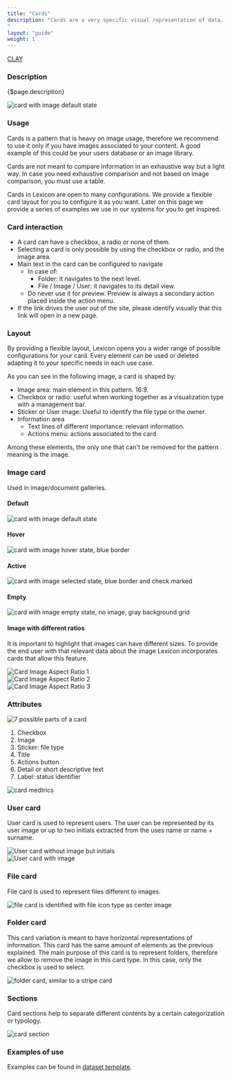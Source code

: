 ```yaml
---
title: "Cards"
description: "Cards are a very specific visual representation of data.
"
layout: "guide"
weight: 1
---
```


<a class="label-link label label-warning" href="https://clayui.com/docs/components/cards.html" target="_blank">CLAY</a>

### Description

{$page.description}

![card with image default state](../../../images/CardImage.jpg)

### Usage
Cards is a pattern that is heavy on image usage, therefore we recommend to use it only if you have images associated to your content. A good example of this could be your users database or an image library.

Cards are not meant to compare information in an exhaustive way but a light way. In case you need exhaustive comparison and not based on image comparison, you must use a table.

Cards in Lexicon are open to many configurations. We provide a flexible card layout for you to configure it as you want. Later on this page we provide a series of examples we use in our systems for you to get inspired.

### Card interaction

* A card can have a checkbox, a radio or none of them.
* Selecting a card is only possible by using the checkbox or radio, and the image area. 
* Main text in the card can be configured to navigate
	* In case of:
		* Folder: it navigates to the next level.
		* File / Image / User: it navigates to its detail view.
	* Do never use it for preview. Preview is always a secondary action placed inside the action menu.
* If the link drives the user out of the site, please identify visually that this link will open in a new page.

### Layout
By providing a flexible layout, Lexicon opens you a wider range of possible configurations for your card. Every element can be used or deleted adapting it to your specific needs in each use case.

As you can see in the following image, a card is shaped by:
* Image area: main element in this pattern. 16:9.
* Checkbox or radio: useful when working together as a visualization type with a management bar.
* Sticker or User image: Useful to identify the file type or the owner.
* Information area
	* Text lines of different importance: relevant information.
	* Actions menu: actions associated to the card

Among these elements, the only one that can't be removed for the pattern meaning is the image.

### Image card

Used in image/document galleries.

#### Default 
![card with image default state](../../../images/CardImage.jpg)

#### Hover
![card with image hover state, blue border](../../../images/CardImageHover.jpg)

#### Active 
![card with image selected state, blue border and check marked](../../../images/CardImageActive.jpg)

#### Empty
![card with image empty state, no image, gray background grid](../../../images/CardImageEmpty.jpg)

#### Image with different ratios

It is important to highlight that images can have different sizes. To provide the end user with that relevant data about the image Lexicon incorporates cards that allow this feature.

<div class="row">
	<div class="dodont col-lg">
        <img src="../../../images/CardImageAspectRatio1.jpg" alt="Card Image Aspect Ratio 1">
	</div>
	<div class="dodont col-lg">
		<img src="../../../images/CardImageAspectRatio2.jpg" alt="Card Image Aspect Ratio 2">
	</div>
</div>
<div class="row">
	<div class="dodont col-lg">
        <img src="../../../images/CardImageAspectRatio3.jpg" alt="Card Image Aspect Ratio 3">
	</div>
</div>

### Attributes

![7 possible parts of a card](../../../images/CardParts.jpg)

1. Checkbox
2. Image
3. Sticker: file type
4. Title
5. Actions button
6. Detail or short descriptive text
7. Label: status identifier

![card medtrics](../../../images/CardMetrics.jpg)

### User card

User card is used to represent users. The user can be represented by its user image or up to two initials extracted from the uses name or name + surname.

<div class="row">
	<div class="dodont col-lg">
        <img src="../../../images/CardUser.jpg" alt="User card without image but initials">
	</div>
	<div class="dodont col-lg">
		<img src="../../../images/CardUserImage.jpg" alt="User card with image">
	</div>
</div>

### File card

File card is used to represent files different to images.

![file card is identified with file icon type as center image](../../../images/CardFile.jpg)

### Folder card

This card variation is meant to have horizontal representations of information. This card has the same amount of elements as the previous explained. The main purpose of this card is to represent folders, therefore we allow to remove the image in this card type. In this case, only the checkbox is used to select.

![folder card, similar to a stripe card](../../../images/CardFolder.jpg)

### Sections
Card sections help to separate different contents by a certain categorization or typology.

![card section](../../../images/CardViewGroupSeparator.png)


### Examples of use

Examples can be found in [dataset template](./Templates/datasetTemplate.html).

